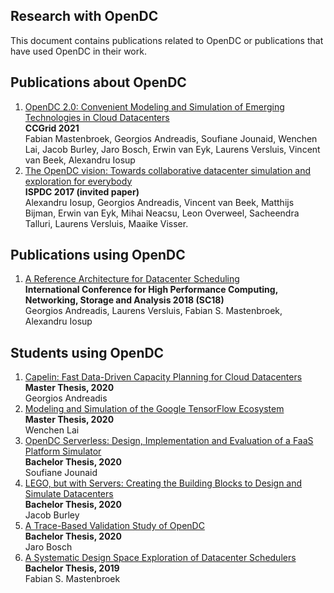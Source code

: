 ## Research with OpenDC

This document contains publications related to OpenDC or publications that have used OpenDC in their work.

## Publications about OpenDC

1. [OpenDC 2.0: Convenient Modeling and Simulation of Emerging Technologies in Cloud Datacenters](https://atlarge-research.com/pdfs/ccgrid21-opendc-paper.pdf)  
   **CCGrid 2021**  
   Fabian Mastenbroek, Georgios Andreadis, Soufiane Jounaid, Wenchen Lai, Jacob Burley, Jaro Bosch, Erwin van Eyk,
   Laurens Versluis, Vincent van Beek, Alexandru Iosup
1. [The OpenDC vision: Towards collaborative datacenter simulation and exploration for everybody](https://atlarge-research.com/pdfs/opendc-vision17ispdc_cr.pdf)  
   **ISPDC 2017 (invited paper)**  
   Alexandru Iosup, Georgios Andreadis, Vincent van Beek, Matthijs Bijman, Erwin van Eyk, Mihai Neacsu, Leon Overweel,
   Sacheendra Talluri, Laurens Versluis, Maaike Visser.

## Publications using OpenDC

1. [A Reference Architecture for Datacenter Scheduling](https://arxiv.org/pdf/1808.04224)   
   **International Conference for High Performance Computing, Networking, Storage and Analysis 2018 (SC18)**   
   Georgios Andreadis, Laurens Versluis, Fabian S. Mastenbroek, Alexandru Iosup

## Students using OpenDC

1. [Capelin: Fast Data-Driven Capacity Planning for Cloud Datacenters](https://repository.tudelft.nl/islandora/object/uuid:d6d50861-86a3-4dd3-a13f-42d84db7af66?collection=education)  
   **Master Thesis, 2020**  
   Georgios Andreadis
1. [Modeling and Simulation of the Google TensorFlow Ecosystem](https://atlarge-research.com/pdfs/lai2020thesis.pdf)  
   **Master Thesis, 2020**  
   Wenchen Lai
1. [OpenDC Serverless: Design, Implementation and Evaluation of a FaaS Platform Simulator](https://zenodo.org/record/4046675)  
   **Bachelor Thesis, 2020**  
   Soufiane Jounaid
1. [LEGO, but with Servers: Creating the Building Blocks to Design and Simulate Datacenters](https://atlarge-research.com/pdfs/BSc-Thesis-JACOB_BURLEY_FINAL.pdf)  
   **Bachelor Thesis, 2020**  
   Jacob Burley
1. [A Trace-Based Validation Study of OpenDC](https://atlarge-research.com/pdfs/2020-12-02_bsc_thesis_jaro_final.pdf)  
   **Bachelor Thesis, 2020**  
   Jaro Bosch
1. [A Systematic Design Space Exploration of Datacenter Schedulers](https://repository.tudelft.nl/islandora/object/uuid%3A20478016-cc7d-4c87-aa12-25b46f511277?collection=education)  
   **Bachelor Thesis, 2019**  
   Fabian S. Mastenbroek
